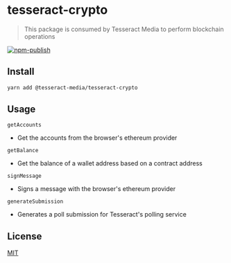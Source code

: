 # tesseract-crypto

> This package is consumed by Tesseract Media to perform blockchain operations

[![npm-publish](https://github.com/tesseract-media/tesseract-crypto/actions/workflows/npm-publish.yml/badge.svg?branch=main)](https://github.com/tesseract-media/tesseract-crypto/actions/workflows/npm-publish.yml)

## Install

```bash
yarn add @tesseract-media/tesseract-crypto
```

## Usage

`getAccounts`
- Get the accounts from the browser's ethereum provider

`getBalance`
- Get the balance of a wallet address based on a contract address

`signMessage`
- Signs a message with the browser's ethereum provider

`generateSubmission`
- Generates a poll submission for Tesseract's polling service


## License

[MIT](http://vjpr.mit-license.org)
